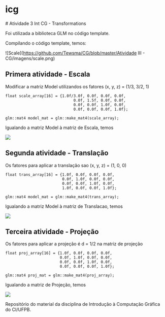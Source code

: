 # icg

﻿# Atividade 3 Int CG - Transformations

Foi utilizada a biblioteca GLM no código template.

Compilando o código template, temos:

![Scale](https://github.com/Tewsma/CG/blob/master/Atividade III - CG/imagens/scale.png)

## Primera atividade - Escala

Modificar a matriz Model utilizandos os fatores (x, y, z) = (1/3, 3/2, 1)

```
float scale_array[16] = {1.0f/3.0f, 0.0f, 0.0f, 0.0f,
                              0.0f, 1.5f, 0.0f, 0.0f,
                              0.0f, 0.0f, 1.0f, 0.0f,
                              0.0f, 0.0f, 0.0f, 1.0f};

glm::mat4 model_mat = glm::make_mat4(scale_array);
```
Igualando a matriz Model à matriz de Escala, temos

<img src = "https://github.com/Tewsma/CG/tree/main/Atividade III - CG/turopom/figura2.png">

## Segunda atividade - Translação

Os fatores para aplicar a translação sao (x, y, z) = (1, 0, 0)

```
float trans_array[16] = {1.0f, 0.0f, 0.0f, 0.0f,
                         0.0f, 1.0f, 0.0f, 0.0f,
                         0.0f, 0.0f, 1.0f, 0.0f,
                         1.0f, 0.0f, 0.0f, 1.0f};

glm::mat4 model_mat = glm::make_mat4(trans_array);
```
Igualando a matriz Model à matriz de Translacao, temos

<img src = "https://github.com/Tewsma/CG/tree/main/Atividade III - CG/turopom/figura3.png">

## Terceira atividade - Projeção

Os fatores para aplicar a projeção é d = 1/2 na matriz de projeção

```
float proj_array[16] = {1.0f, 0.0f, 0.0f, 0.0f, 
                        0.0f, 1.0f, 0.0f, 0.0f, 
                        0.0f, 0.0f, 1.0f, 0.0f, 
                        0.0f, 0.0f, 0.0f, 1.0f};

glm::mat4 proj_mat = glm::make_mat4(proj_array);
```
Igualando a matriz de Projeção, temos

<img src = "https://github.com/Tewsma/CG/tree/main/Atividade III - CG/turopom/figura3.png">






Repositório do material da disciplina de Introdução à Computação Gráfica do CI/UFPB.
